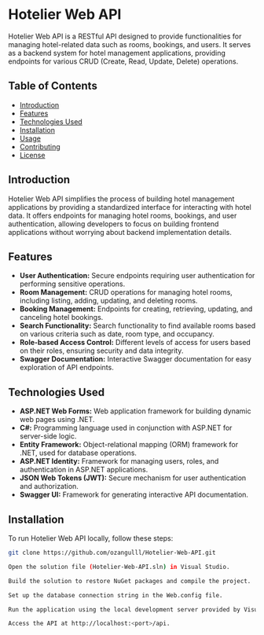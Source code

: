 # Hotelier Web API

Hotelier Web API is a RESTful API designed to provide functionalities for managing hotel-related data such as rooms, bookings, and users. It serves as a backend system for hotel management applications, providing endpoints for various CRUD (Create, Read, Update, Delete) operations.

## Table of Contents

- [Introduction](#introduction)
- [Features](#features)
- [Technologies Used](#technologies-used)
- [Installation](#installation)
- [Usage](#usage)
- [Contributing](#contributing)
- [License](#license)

## Introduction

Hotelier Web API simplifies the process of building hotel management applications by providing a standardized interface for interacting with hotel data. It offers endpoints for managing hotel rooms, bookings, and user authentication, allowing developers to focus on building frontend applications without worrying about backend implementation details.

## Features

- **User Authentication:** Secure endpoints requiring user authentication for performing sensitive operations.
- **Room Management:** CRUD operations for managing hotel rooms, including listing, adding, updating, and deleting rooms.
- **Booking Management:** Endpoints for creating, retrieving, updating, and canceling hotel bookings.
- **Search Functionality:** Search functionality to find available rooms based on various criteria such as date, room type, and occupancy.
- **Role-based Access Control:** Different levels of access for users based on their roles, ensuring security and data integrity.
- **Swagger Documentation:** Interactive Swagger documentation for easy exploration of API endpoints.

## Technologies Used

- **ASP.NET Web Forms:** Web application framework for building dynamic web pages using .NET.
- **C#:** Programming language used in conjunction with ASP.NET for server-side logic.
- **Entity Framework:** Object-relational mapping (ORM) framework for .NET, used for database operations.
- **ASP.NET Identity:** Framework for managing users, roles, and authentication in ASP.NET applications.
- **JSON Web Tokens (JWT):** Secure mechanism for user authentication and authorization.
- **Swagger UI:** Framework for generating interactive API documentation.

## Installation

To run Hotelier Web API locally, follow these steps:

```bash
git clone https://github.com/ozangulll/Hotelier-Web-API.git

Open the solution file (Hotelier-Web-API.sln) in Visual Studio.

Build the solution to restore NuGet packages and compile the project.

Set up the database connection string in the Web.config file.

Run the application using the local development server provided by Visual Studio.

Access the API at http://localhost:<port>/api.

